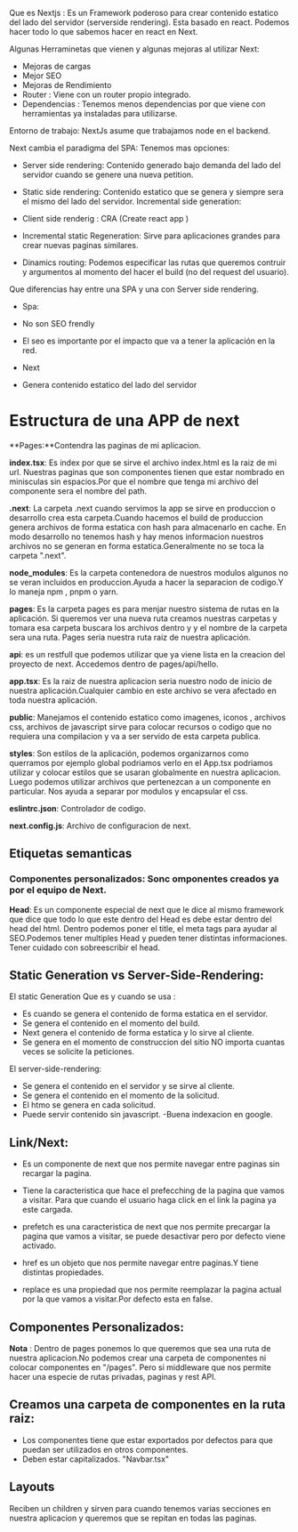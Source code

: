 
Que es Nextjs :
Es un Framework poderoso para crear contenido estatico del lado del servidor (serverside rendering). Esta basado en react.
Podemos hacer todo lo que sabemos hacer en react en Next.

Algunas Herraminetas que vienen y algunas mejoras al utilizar Next: 

- Mejoras de cargas
- Mejor SEO
- Mejoras de Rendimiento
- Router :  Viene con un router propio integrado.
- Dependencias : Tenemos menos dependencias por que viene con herramientas ya instaladas para utilizarse.

Entorno de trabajo:
NextJs asume que trabajamos node en el backend.


Next cambia el paradigma del SPA:
Tenemos mas opciones:

- Server side rendering: Contenido generado bajo demanda del lado del servidor cuando se genere una nueva petition.

- Static side rendering: Contenido estatico que se genera y siempre sera el mismo del lado del servidor.
Incremental side generation: 

- Client side renderig : CRA (Create react app )
- Incremental static Regeneration: Sirve para aplicaciones grandes para crear nuevas paginas similares.
- Dinamics routing: Podemos especificar las rutas que queremos contruir y argumentos al momento del hacer el build (no del request del usuario).


Que diferencias hay entre una SPA y una con Server side rendering.

- Spa:

- No son SEO frendly
- El seo es importante por el impacto que va a tener la aplicación en la red.


- Next 
- Genera contenido estatico del lado del servidor



# Estructura de una APP de next

**Pages:**Contendra las paginas de mi aplicacion.

**index.tsx**: Es index por que se sirve el archivo index.html es la raiz de mi url.
Nuestras paginas que son componentes tienen que estar nombrado en minisculas sin espacios.Por que el nombre que tenga mi archivo del componente sera el nombre del path.

**.next**: La carpeta .next cuando servimos la app se sirve en produccion o desarrollo crea esta carpeta.Cuando hacemos el build de produccion genera archivos de forma estatica con hash  para almacenarlo en cache.
En modo desarrollo no tenemos hash y hay menos informacion nuestros archivos no se generan en forma estatica.Generalmente no se toca la carpeta ".next".

**node_modules**: Es la carpeta contenedora de nuestros modulos algunos no se veran incluidos en produccion.Ayuda a hacer la separacion de codigo.Y lo maneja npm , pnpm o yarn.


**pages**: Es la carpeta pages es para menjar nuestro sistema de rutas en la aplicación. Si queremos ver una nueva ruta creamos nuestras carpetas y tomara esa carpeta buscara los archivos dentro y y el nombre de la carpeta sera una ruta. Pages seria nuestra ruta raiz de nuestra aplicación.

**api**: es un restfull que podemos utilizar que ya viene lista en la creacion del proyecto de next.
Accedemos dentro de pages/api/hello.

**app.tsx**: Es la raiz de nuestra aplicacion seria nuestro nodo de inicio de nuestra aplicación.Cualquier cambio en este archivo se vera afectado en toda nuestra aplicación.

**public**: Manejamos el contenido estatico como imagenes, iconos , archivos css, archivos de javascript sirve para colocar recursos o codigo que no requiera una compilacion y va a ser servido de esta carpeta publica.


**styles**: Son estilos de la aplicación, podemos organizarnos como querramos por ejemplo global podriamos verlo en el App.tsx podriamos utilizar y colocar estilos que se usaran globalmente en nuestra aplicacion.
Luego podemos utilizar archivos que pertenezcan a un componente en particular.
Nos ayuda a separar por modulos y encapsular el css.

**eslintrc.json**: Controlador de codigo.

**next.config.js**: Archivo de configuracion de next.



## Etiquetas semanticas
### Componentes personalizados: Sonc omponentes creados ya por el equipo de Next.

**Head**: Es un componente especial de next que le dice al mismo framework que dice que todo lo que este dentro del Head es debe estar dentro del head del html.
Dentro podemos poner el title, el meta tags para ayudar al SEO.Podemos tener multiples Head y pueden tener distintas informaciones. Tener cuidado con sobreescribir el head.


## Static Generation vs Server-Side-Rendering: 

El static Generation 
Que es y cuando se usa :
- Es cuando se genera el contenido de forma estatica en el servidor.
- Se genera el contenido en el momento del build.
- Next genera el contenido de forma estatica y lo sirve al cliente.
- Se genera en el momento de construccion del sitio NO importa cuantas veces se solicite la peticiones. 

El server-side-rendering:
- Se genera el contenido en el servidor y se sirve al cliente.
- Se genera el contenido en el momento de la solicitud.
- El htmo se genera en cada solicitud.
- Puede servir contenido sin javascript.
-Buena indexacion en google.

## Link/Next:
- Es un componente de next que nos permite navegar entre paginas sin recargar la pagina.

- Tiene la caracteristica que hace el prefecching de la pagina que vamos a visitar. Para que cuando el usuario haga click en el link la pagina ya este cargada.
- prefetch es una caracteristica de next que nos permite precargar la pagina que vamos a visitar, se puede desactivar pero por defecto viene activado.
- href es un objeto que nos permite navegar entre paginas.Y tiene distintas propiedades.
- replace es una propiedad que nos permite reemplazar la pagina actual por la que vamos a visitar.Por defecto esta en false.


## Componentes Personalizados: 

**Nota** : Dentro de pages ponemos lo que queremos que sea una ruta de nuestra aplicacion.No podemos crear una carpeta de componentes ni colocar componentes en "/pages". Pero si middleware que nos permite hacer una especie de rutas privadas, paginas y rest API.


## Creamos una carpeta de componentes en la ruta raiz:

- Los componentes tiene que estar exportados por defectos para que puedan ser utilizados en otros componentes.
- Deben estar capitalizados. "Navbar.tsx" 



## Layouts

Reciben un children y sirven para cuando tenemos varias secciones en nuestra aplicacion y queremos que se repitan en todas las paginas.